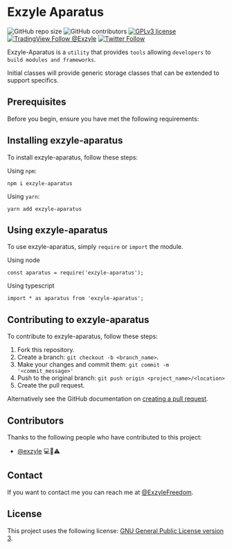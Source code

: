 # Exzyle Aparatus

<!--- These are examples. See https://shields.io for others or to customize this set of shields. You might want to include dependencies, project status and licence info here --->
![GitHub repo size](https://img.shields.io/github/repo-size/exzyle/exzyle-aparatus)
![GitHub contributors](https://img.shields.io/github/contributors/exzyle/exzyle-aparatus)
[![GPLv3 license](https://img.shields.io/badge/License-GPLv3-blue.svg)](https://opensource.org/licenses/GPL-3.0)
[![TradingView Follow @Exzyle](https://img.shields.io/badge/TradingView-%40ExZyle-brightgreen)](https://tradingview.com/u/ExZyle)
[![Twitter Follow](https://img.shields.io/twitter/follow/ExzyleFreedom?style=social)](https://twitter.com/ExzyleFreedom)
<!-- ![GitHub stars](https://img.shields.io/github/stars/scottydocs/exzyle/exzyle-aparatus?style=social) -->
<!-- ![GitHub forks](https://img.shields.io/github/forks/scottydocs/exzyle/exzyle-aparatus?style=social) -->

Exzyle-Aparatus is a `utility` that provides `tools` allowing `developers` to `build modules and frameworks`.

Initial classes will provide generic storage classes that can be extended to support specifics.

## Prerequisites

Before you begin, ensure you have met the following requirements:
<!--- These are just example requirements. Add, duplicate or remove as required --->
<!-- * You have installed the latest version of `<coding_language/dependency/requirement_1>` -->
<!-- * You have a `<Windows/Linux/Mac>` machine. State which OS is supported/which is not. -->
<!-- * You have read `<guide/link/documentation_related_to_project>`. -->

## Installing exzyle-aparatus

To install exzyle-aparatus, follow these steps:

Using `npm`:
```
npm i exzyle-aparatus
```

Using `yarn`:
```
yarn add exzyle-aparatus
```
## Using exzyle-aparatus

To use exzyle-aparatus, simply `require` or `import` the module.

Using node
```
const aparatus = require('exzyle-aparatus');
```

Using typescript
```
import * as aparatus from 'exzyle-aparatus'; 
```

<!-- Add run commands and examples you think users will find useful. Provide an options reference for bonus points! -->

## Contributing to exzyle-aparatus
<!--- If your README is long or you have some specific process or steps you want contributors to follow, consider creating a separate CONTRIBUTING.md file--->
To contribute to exzyle-aparatus, follow these steps:

1. Fork this repository.
2. Create a branch: `git checkout -b <branch_name>`.
3. Make your changes and commit them: `git commit -m '<commit_message>'`
4. Push to the original branch: `git push origin <project_name>/<location>`
5. Create the pull request.

Alternatively see the GitHub documentation on [creating a pull request](https://help.github.com/en/github/collaborating-with-issues-and-pull-requests/creating-a-pull-request).

## Contributors

Thanks to the following people who have contributed to this project:

* [@exzyle](https://github.com/exzyle) 💻📖⚠️

<!-- You might want to consider using something like the [All Contributors](https://github.com/all-contributors/all-contributors) specification and its [emoji key](https://allcontributors.org/docs/en/emoji-key). -->

## Contact

If you want to contact me you can reach me at [@ExzyleFreedom](https://twitter.com/ExzyleFreedom).

## License
<!--- If you're not sure which open license to use see https://choosealicense.com/--->

This project uses the following license: [GNU General Public License version 3](https://choosealicense.com/licenses/gpl-3.0/).